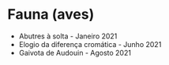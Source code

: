 # Fauna (aves)

* Abutres à solta - Janeiro 2021
* Elogio da diferença cromática - Junho 2021
* Gaivota de Audouin - Agosto 2021
